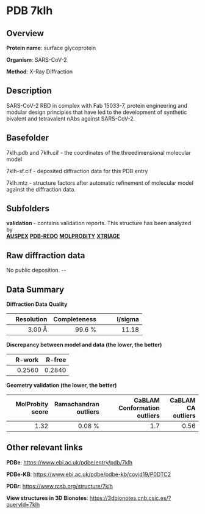 # PDB 7klh

## Overview

**Protein name**: surface glycoprotein

**Organism**: SARS-CoV-2

**Method**: X-Ray Diffraction

## Description

SARS-CoV-2 RBD in complex with Fab 15033-7, protein engineering and modular design principles that have led to the development of synthetic bivalent and tetravalent nAbs against SARS-CoV-2.

## Basefolder

7klh.pdb and 7klh.cif - the coordinates of the threedimensional molecular model

7klh-sf.cif - deposited diffraction data for this PDB entry

7klh.mtz - structure factors after automatic refinement of molecular model against the diffraction data.

## Subfolders





**validation** - contains validation reports. This structure has been analyzed by <br>[**AUSPEX**](https://github.com/thorn-lab/coronavirus_structural_task_force/tree/master/pdb/surface_glycoprotein/SARS-CoV-2/7klh/validation/auspex) [**PDB-REDO**](https://github.com/thorn-lab/coronavirus_structural_task_force/tree/master/pdb/surface_glycoprotein/SARS-CoV-2/7klh/validation/pdb-redo) [**MOLPROBITY**](https://github.com/thorn-lab/coronavirus_structural_task_force/tree/master/pdb/surface_glycoprotein/SARS-CoV-2/7klh/validation/molprobity) [**XTRIAGE**](https://github.com/thorn-lab/coronavirus_structural_task_force/blob/master/pdb/surface_glycoprotein/SARS-CoV-2/7klh/validation/Xtriage_output.log)   



## Raw diffraction data

No public deposition. --<br> 

## Data Summary
**Diffraction Data Quality**

|   | Resolution | Completeness| I/sigma |
|---|-------------:|----------------:|--------------:|
|   |3.00 Å|99.6  %|<img width=50/>11.18|

**Discrepancy between model and data (the lower, the better)**

|   | **R-work**| **R-free**   
|---|-------------:|----------------:|           
||  0.2560|  0.2840|

**Geometry validation (the lower, the better)**

|   |**MolProbity<br>score**| **Ramachandran<br>outliers** | **CaBLAM<br>Conformation outliers** | **CaBLAM<br>CA outliers** |
|---|-------------:|----------------:|----------------:|----------------:|
||  1.32|  0.08 %|1.7|0.56|

 

 



## Other relevant links 
**PDBe**:  https://www.ebi.ac.uk/pdbe/entry/pdb/7klh

**PDBe-KB**: https://www.ebi.ac.uk/pdbe/pdbe-kb/covid19/P0DTC2 
 
**PDBr**: https://www.rcsb.org/structure/7klh 

**View structures in 3D Bionotes**: https://3dbionotes.cnb.csic.es/?queryId=7klh

